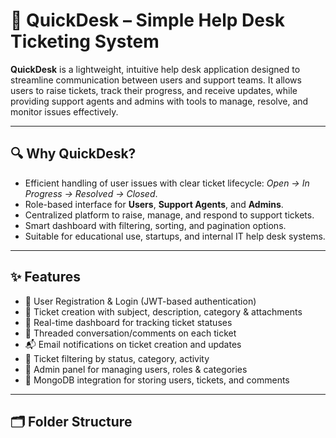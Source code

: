 # 🧰 QuickDesk – Simple Help Desk Ticketing System

**QuickDesk** is a lightweight, intuitive help desk application designed to streamline communication between users and support teams. It allows users to raise tickets, track their progress, and receive updates, while providing support agents and admins with tools to manage, resolve, and monitor issues effectively.

---

## 🔍 Why QuickDesk?

- Efficient handling of user issues with clear ticket lifecycle: *Open → In Progress → Resolved → Closed*.
- Role-based interface for **Users**, **Support Agents**, and **Admins**.
- Centralized platform to raise, manage, and respond to support tickets.
- Smart dashboard with filtering, sorting, and pagination options.
- Suitable for educational use, startups, and internal IT help desk systems.

---

## ✨ Features

- 🔐 User Registration & Login (JWT-based authentication)
- 📝 Ticket creation with subject, description, category & attachments
- 🧾 Real-time dashboard for tracking ticket statuses
- 💬 Threaded conversation/comments on each ticket
- 📬 Email notifications on ticket creation and updates
- 🔎 Ticket filtering by status, category, activity
- 🔧 Admin panel for managing users, roles & categories
- 📂 MongoDB integration for storing users, tickets, and comments

---

## 🗂 Folder Structure

